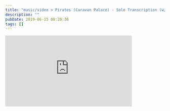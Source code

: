 ```yaml
---
title: "music/video > Pirates (Caravan Palace) - Solo Transcription (w/ tabs)"
description: ""
pubDate: 2019-06-15 00:28:36
tags: []
---
```


<iframe width="400" height="225" src="https://www.youtube.com/embed/-p72dhHbt7A" frameborder="0" allow="accelerometer; autoplay; clipboard-write; encrypted-media; gyroscope; picture-in-picture" allowfullscreen></iframe>